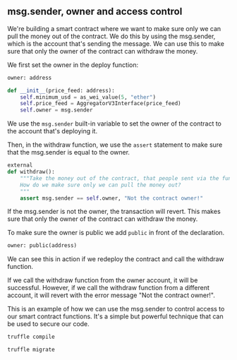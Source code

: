 ## msg.sender, owner and access control

We're building a smart contract where we want to make sure only we can pull the money out of the contract. We do this by using the msg.sender, which is the account that's sending the message. We can use this to make sure that only the owner of the contract can withdraw the money.

We first set the owner in the deploy function:

```python
owner: address
```

```python
def __init__(price_feed: address):
    self.minimum_usd = as_wei_value(5, "ether")
    self.price_feed = AggregatorV3Interface(price_feed)
    self.owner = msg.sender
```

We use the `msg.sender` built-in variable to set the owner of the contract to the account that's deploying it.

Then, in the withdraw function, we use the `assert` statement to make sure that the msg.sender is equal to the owner.

```python
external
def withdraw():
    """Take the money out of the contract, that people sent via the fund function.
    How do we make sure only we can pull the money out?
    """
    assert msg.sender == self.owner, "Not the contract owner!"
```

If the msg.sender is not the owner, the transaction will revert. This makes sure that only the owner of the contract can withdraw the money.

To make sure the owner is public we add `public` in front of the declaration.

```python
owner: public(address)
```

We can see this in action if we redeploy the contract and call the withdraw function.

If we call the withdraw function from the owner account, it will be successful. However, if we call the withdraw function from a different account, it will revert with the error message "Not the contract owner!".

This is an example of how we can use the msg.sender to control access to our smart contract functions. It's a simple but powerful technique that can be used to secure our code.

```bash
truffle compile
```

```bash
truffle migrate
```
